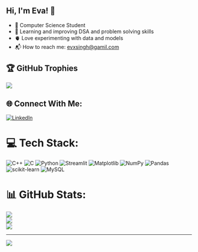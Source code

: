 ## Hi, I'm Eva! 👋

- 🧠 Computer Science Student </br>
- 🌱 Learning and improving DSA and problem solving skills </br>
- 🫀 Love experimenting with data and models </br>
- 📬 How to reach me: evxsingh@gamil.com </br>


## 🏆 GitHub Trophies
![](https://github-profile-trophy.vercel.app/?username=eva-singh&theme=tokyonight&no-frame=false&no-bg=false&margin-w=4)

## 🌐 Connect With Me:
[![LinkedIn](https://img.shields.io/badge/LinkedIn-%230077B5.svg?logo=linkedin&logoColor=white)](https://linkedin.com/in/www.linkedin.com/in/eva-singh-108b69344) 

# 💻 Tech Stack:
![C++](https://img.shields.io/badge/c++-%2300599C.svg?style=for-the-badge&logo=c%2B%2B&logoColor=white) ![C](https://img.shields.io/badge/c-%2300599C.svg?style=for-the-badge&logo=c&logoColor=white) ![Python](https://img.shields.io/badge/python-3670A0?style=for-the-badge&logo=python&logoColor=ffdd54) ![Streamlit](https://img.shields.io/badge/Streamlit-%23FE4B4B.svg?style=for-the-badge&logo=streamlit&logoColor=white) ![Matplotlib](https://img.shields.io/badge/Matplotlib-%23ffffff.svg?style=for-the-badge&logo=Matplotlib&logoColor=black) ![NumPy](https://img.shields.io/badge/numpy-%23013243.svg?style=for-the-badge&logo=numpy&logoColor=white) ![Pandas](https://img.shields.io/badge/pandas-%23150458.svg?style=for-the-badge&logo=pandas&logoColor=white) ![scikit-learn](https://img.shields.io/badge/scikit--learn-%23F7931E.svg?style=for-the-badge&logo=scikit-learn&logoColor=white) ![MySQL](https://img.shields.io/badge/mysql-4479A1.svg?style=for-the-badge&logo=mysql&logoColor=white)

# 📊 GitHub Stats:
![](https://github-readme-stats.vercel.app/api?username=eva-singh&theme=default&hide_border=false&include_all_commits=false&count_private=false)<br/>
![](https://nirzak-streak-stats.vercel.app/?user=eva-singh&theme=default&hide_border=false)<br/>
![](https://github-readme-stats.vercel.app/api/top-langs/?username=eva-singh&theme=default&hide_border=false&include_all_commits=false&count_private=false&layout=compact)


---
[![](https://visitcount.itsvg.in/api?id=eva-singh&icon=0&color=0)](https://visitcount.itsvg.in)

<!-- Proudly created with GPRM ( https://gprm.itsvg.in ) -->
